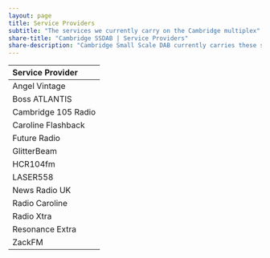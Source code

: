 ```yaml
---
layout: page
title: Service Providers
subtitle: "The services we currently carry on the Cambridge multiplex"
share-title: "Cambridge SSDAB | Service Providers"
share-description: "Cambridge Small Scale DAB currently carries these service providers"
---
```

| Service Provider |
| :------ |
| Angel Vintage |
| Boss ATLANTIS |
| Cambridge 105 Radio |
| Caroline Flashback |
| Future Radio |
| GlitterBeam |
| HCR104fm |
| LASER558 |
| News Radio UK |
| Radio Caroline |
| Radio Xtra |
| Resonance Extra |
| ZackFM |
